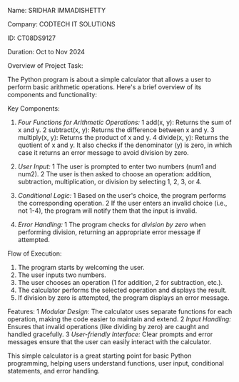 Name: SRIDHAR IMMADISHETTY

Company: CODTECH IT SOLUTIONS

ID: CT08DS9127

Duration: Oct to Nov 2024


Overview of Project Task:

The Python program is about a simple calculator that allows a user to perform basic arithmetic operations. Here's a brief overview of its components and functionality:

Key Components:
1. *Four Functions for Arithmetic Operations:*
   1 add(x, y): Returns the sum of x and y.
   2 subtract(x, y): Returns the difference between x and y.
   3 multiply(x, y): Returns the product of x and y.
   4 divide(x, y): Returns the quotient of x and y. It also checks if the denominator (y) is zero, in which case it returns an error message to avoid division by zero.

2. *User Input:*
   1 The user is prompted to enter two numbers (num1 and num2).
   2 The user is then asked to choose an operation: addition, subtraction, multiplication, or division by selecting 1, 2, 3, or 4.

3. *Conditional Logic:*
   1 Based on the user's choice, the program performs the corresponding operation.
   2 If the user enters an invalid choice (i.e., not 1-4), the program will notify them that the input is invalid.

4. *Error Handling:*
   1 The program checks for *division by zero* when performing division, returning an appropriate error message if attempted.

Flow of Execution:
1. The program starts by welcoming the user.
2. The user inputs two numbers.
3. The user chooses an operation (1 for addition, 2 for subtraction, etc.).
4. The calculator performs the selected operation and displays the result.
5. If division by zero is attempted, the program displays an error message.

Features:
1 *Modular Design:* The calculator uses separate functions for each operation, making the code easier to maintain and extend.
2 *Input Handling:* Ensures that invalid operations (like dividing by zero) are caught and handled gracefully.
3 *User-friendly Interface:* Clear prompts and error messages ensure that the user can easily interact with the calculator.

This simple calculator is a great starting point for basic Python programming, helping users understand functions, user input, conditional statements, and error handling.
